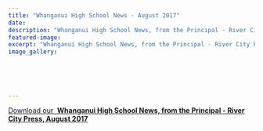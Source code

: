 ```yaml
---
title: "Whanganui High School News - August 2017"
date: 
description: "Whanganui High School News, from the Principal - River City Press, August 2017..."
featured-image: 
excerpt: "Whanganui High School News, from the Principal - River City Press, August 2017."
image_gallery:
	
	
	
	
	
---
```


<p><a href="http://c1940652.r52.cf0.rackcdn.com/59a8b030b8d39a35a50004e2/RCP-August,-2017.pdf">Download our &nbsp;<strong>Whanganui High School News, from the Principal - River City Press, August 2017</strong></a></p>

